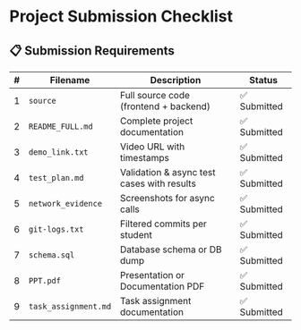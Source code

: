 # Project Submission Checklist

## 📋 Submission Requirements

| #   | Filename             | Description                                | Status       |
| --- | -------------------- | ------------------------------------------ | ------------ |
| 1   | `source`             | Full source code (frontend + backend)      | ✅ Submitted |
| 2   | `README_FULL.md`     | Complete project documentation             | ✅ Submitted |
| 3   | `demo_link.txt`      | Video URL with timestamps                  | ✅ Submitted |
| 4   | `test_plan.md`       | Validation & async test cases with results | ✅ Submitted |
| 5   | `network_evidence`   | Screenshots for async calls                | ✅ Submitted |
| 6   | `git-logs.txt`       | Filtered commits per student               | ✅ Submitted |
| 7   | `schema.sql`         | Database schema or DB dump                 | ✅ Submitted |
| 8   | `PPT.pdf`            | Presentation or Documentation PDF          | ✅ Submitted |
| 9   | `task_assignment.md` | Task assignment documentation              | ✅ Submitted |
